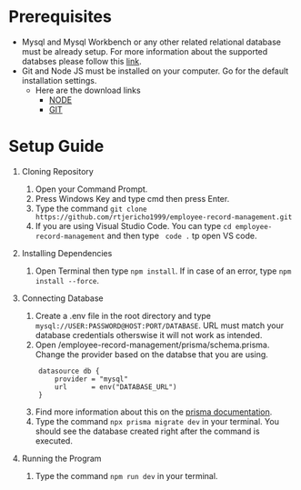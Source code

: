 # Prerequisites

- Mysql and Mysql Workbench or any other related relational database must be already setup. For more information about the supported databses please follow this [link](https://www.prisma.io/docs/orm/overview/databases).
- Git and Node JS must be installed on your computer. Go for the default installation settings.
    - Here are the download links
        - [NODE](https://nodejs.org/en/download/current)
        - [GIT](https://git-scm.com/download/win)

# Setup Guide

1. Cloning Repository
    1. Open your Command Prompt.
    2. Press Windows Key and type cmd then press Enter.
    3. Type the command ` git clone https://github.com/rtjericho1999/employee-record-management.git `
    4. If you are using Visual Studio Code. You can type ` cd employee-record-management ` and then type ` code .` tp open VS code.

2. Installing Dependencies
    1. Open Terminal then type ` npm install `. If in case of an error, type ` npm install --force `.

3. Connecting Database
    1. Create a .env file in the root directory and type ` mysql://USER:PASSWORD@HOST:PORT/DATABASE `. URL must match your database credentials otherswise it will not work as intended.
    2. Open /employee-record-management/prisma/schema.prisma. Change the provider based on the databse that you are using.
    ```
        datasource db {
            provider = "mysql"
            url      = env("DATABASE_URL")
        }
    ```
    3. Find more information about this on the [prisma documentation](https://www.prisma.io/docs/orm/overview/databases).
    4. Type the command ` npx prisma migrate dev ` in your terminal. You should see the database created right after the command is executed.

4. Running the Program
    1. Type the command ` npm run dev ` in your terminal.